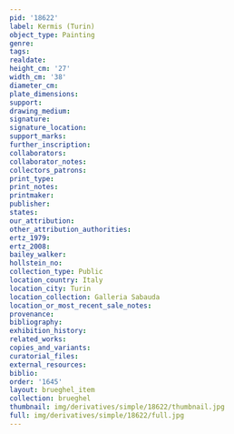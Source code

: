 ```yaml
---
pid: '18622'
label: Kermis (Turin)
object_type: Painting
genre: 
tags: 
realdate: 
height_cm: '27'
width_cm: '38'
diameter_cm: 
plate_dimensions: 
support: 
drawing_medium: 
signature: 
signature_location: 
support_marks: 
further_inscription: 
collaborators: 
collaborator_notes: 
collectors_patrons: 
print_type: 
print_notes: 
printmaker: 
publisher: 
states: 
our_attribution: 
other_attribution_authorities: 
ertz_1979: 
ertz_2008: 
bailey_walker: 
hollstein_no: 
collection_type: Public
location_country: Italy
location_city: Turin
location_collection: Galleria Sabauda
location_or_most_recent_sale_notes: 
provenance: 
bibliography: 
exhibition_history: 
related_works: 
copies_and_variants: 
curatorial_files: 
external_resources: 
biblio: 
order: '1645'
layout: brueghel_item
collection: brueghel
thumbnail: img/derivatives/simple/18622/thumbnail.jpg
full: img/derivatives/simple/18622/full.jpg
---
```

